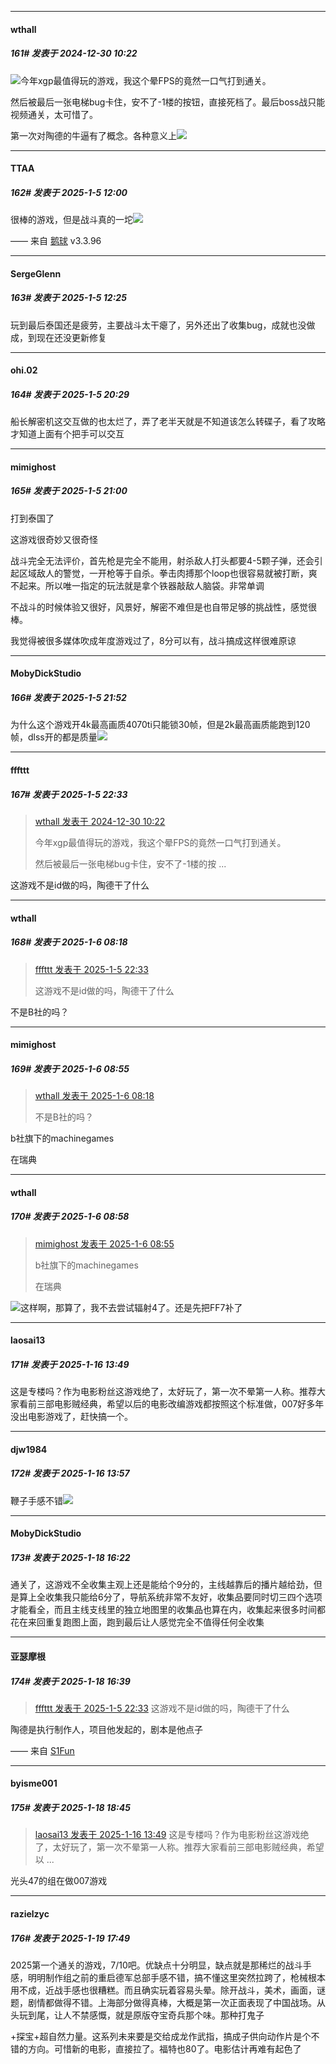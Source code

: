 ﻿
*****

####  wthall  
##### 161#       发表于 2024-12-30 10:22

<img src="https://static.saraba1st.com/image/smiley/face2017/056.gif" referrerpolicy="no-referrer">今年xgp最值得玩的游戏，我这个晕FPS的竟然一口气打到通关。

然后被最后一张电梯bug卡住，安不了-1楼的按钮，直接死档了。最后boss战只能视频通关，太可惜了。

第一次对陶德的牛逼有了概念。各种意义上<img src="https://static.saraba1st.com/image/smiley/face2017/037.png" referrerpolicy="no-referrer">

*****

####  TTAA  
##### 162#       发表于 2025-1-5 12:00

很棒的游戏，但是战斗真的一坨<img src="https://static.saraba1st.com/image/smiley/face2017/001.png" referrerpolicy="no-referrer">

—— 来自 [鹅球](https://www.pgyer.com/GcUxKd4w) v3.3.96


*****

####  SergeGlenn  
##### 163#       发表于 2025-1-5 12:25

玩到最后泰国还是疲劳，主要战斗太干瘪了，另外还出了收集bug，成就也没做成，到现在还没更新修复


*****

####  ohi.02  
##### 164#       发表于 2025-1-5 20:29

船长解密机这交互做的也太烂了，弄了老半天就是不知道该怎么转碟子，看了攻略才知道上面有个把手可以交互


*****

####  mimighost  
##### 165#       发表于 2025-1-5 21:00

打到泰国了

这游戏很奇妙又很奇怪

战斗完全无法评价，首先枪是完全不能用，射杀敌人打头都要4-5颗子弹，还会引起区域敌人的警觉，一开枪等于自杀。拳击肉搏那个loop也很容易就被打断，爽不起来。所以唯一指定的玩法就是拿个铁器敲敌人脑袋。非常单调

不战斗的时候体验又很好，风景好，解密不难但是也自带足够的挑战性，感觉很棒。

我觉得被很多媒体吹成年度游戏过了，8分可以有，战斗搞成这样很难原谅


*****

####  MobyDickStudio  
##### 166#       发表于 2025-1-5 21:52

为什么这个游戏开4k最高画质4070ti只能锁30帧，但是2k最高画质能跑到120帧，dlss开的都是质量<img src="https://static.saraba1st.com/image/smiley/face2017/004.gif" referrerpolicy="no-referrer">


*****

####  fffttt  
##### 167#       发表于 2025-1-5 22:33

<blockquote><a href="httphttps://bbs.saraba1st.com/2b/forum.php?mod=redirect&amp;goto=findpost&amp;pid=67060591&amp;ptid=2209527" target="_blank">wthall 发表于 2024-12-30 10:22</a>

今年xgp最值得玩的游戏，我这个晕FPS的竟然一口气打到通关。

然后被最后一张电梯bug卡住，安不了-1楼的按 ...</blockquote>
这游戏不是id做的吗，陶德干了什么


*****

####  wthall  
##### 168#       发表于 2025-1-6 08:18

<blockquote><a href="httphttps://bbs.saraba1st.com/2b/forum.php?mod=redirect&amp;goto=findpost&amp;pid=67109893&amp;ptid=2209527" target="_blank">fffttt 发表于 2025-1-5 22:33</a>

这游戏不是id做的吗，陶德干了什么</blockquote>
不是B社的吗？


*****

####  mimighost  
##### 169#       发表于 2025-1-6 08:55

<blockquote><a href="httphttps://bbs.saraba1st.com/2b/forum.php?mod=redirect&amp;goto=findpost&amp;pid=67111183&amp;ptid=2209527" target="_blank">wthall 发表于 2025-1-6 08:18</a>

不是B社的吗？</blockquote>
b社旗下的machinegames

在瑞典

*****

####  wthall  
##### 170#       发表于 2025-1-6 08:58

<blockquote><a href="httphttps://bbs.saraba1st.com/2b/forum.php?mod=redirect&amp;goto=findpost&amp;pid=67111343&amp;ptid=2209527" target="_blank">mimighost 发表于 2025-1-6 08:55</a>

b社旗下的machinegames

在瑞典</blockquote>
<img src="https://static.saraba1st.com/image/smiley/face2017/008.png" referrerpolicy="no-referrer">这样啊，那算了，我不去尝试辐射4了。还是先把FF7补了

*****

####  laosai13  
##### 171#       发表于 2025-1-16 13:49

这是专楼吗？作为电影粉丝这游戏绝了，太好玩了，第一次不晕第一人称。推荐大家看前三部电影贼经典，希望以后的电影改编游戏都按照这个标准做，007好多年没出电影游戏了，赶快搞一个。


*****

####  djw1984  
##### 172#       发表于 2025-1-16 13:57

鞭子手感不错<img src="https://static.saraba1st.com/image/smiley/face2017/059.png" referrerpolicy="no-referrer">


*****

####  MobyDickStudio  
##### 173#       发表于 2025-1-18 16:22

通关了，这游戏不全收集主观上还是能给个9分的，主线越靠后的播片越给劲，但是算上全收集我只能给6分了，导航系统非常不友好，收集品要同时切三四个选项才能看全，而且主线支线里的独立地图里的收集品也算在内，收集起来很多时间都花在来回重复跑图上面，跑到最后让人感觉完全不值得任何全收集


*****

####  亚瑟摩根  
##### 174#       发表于 2025-1-18 16:39

<blockquote><a href="httphttps://bbs.saraba1st.com/2b/forum.php?mod=redirect&amp;goto=findpost&amp;pid=67109893&amp;ptid=2209527" target="_blank">fffttt 发表于 2025-1-5 22:33</a>
这游戏不是id做的吗，陶德干了什么</blockquote>
陶德是执行制作人，项目他发起的，剧本是他点子

—— 来自 [S1Fun](https://s1fun.koalcat.com)


*****

####  byisme001  
##### 175#       发表于 2025-1-18 18:45

<blockquote><a href="httphttps://bbs.saraba1st.com/2b/forum.php?mod=redirect&amp;goto=findpost&amp;pid=67193541&amp;ptid=2209527" target="_blank">laosai13 发表于 2025-1-16 13:49</a>
这是专楼吗？作为电影粉丝这游戏绝了，太好玩了，第一次不晕第一人称。推荐大家看前三部电影贼经典，希望以 ...</blockquote>
光头47的组在做007游戏


*****

####  razielzyc  
##### 176#       发表于 2025-1-19 17:49

2025第一个通关的游戏，7/10吧。优缺点十分明显，缺点就是那稀烂的战斗手感，明明制作组之前的重启德军总部手感不错，搞不懂这里突然拉跨了，枪械根本用不成，近战手感也很糟糕。而且确实玩着容易头晕。除开战斗，美术，画面，谜题，剧情都做得不错。上海部分做得真棒，大概是第一次正面表现了中国战场。从头玩到尾，让人不禁感慨，就是原版夺宝奇兵那个味。那种打鬼子

+探宝+超自然力量。这系列未来要是交给成龙作武指，搞成子供向动作片是个不错的方向。可惜新的电影，直接拉了。福特也80了。电影估计再难有起色了

